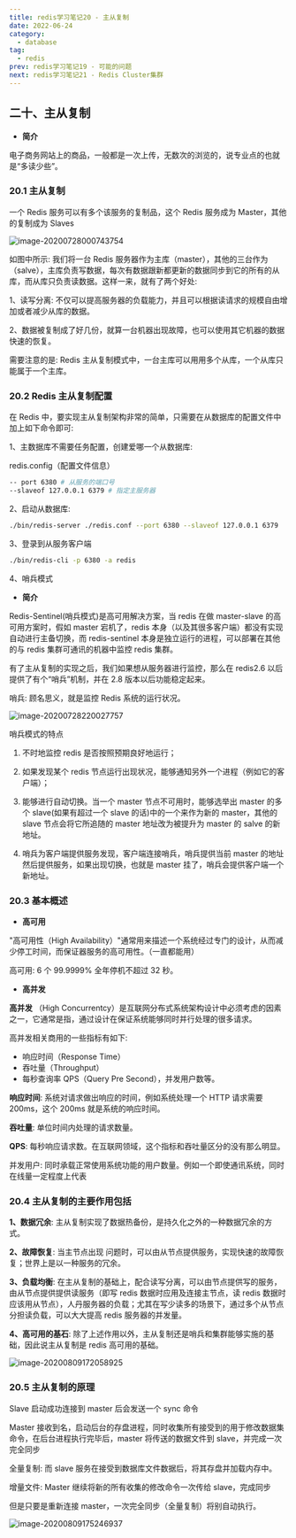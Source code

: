 ```yaml
---
title: redis学习笔记20 - 主从复制
date: 2022-06-24
category:
  - database
tag:
  - redis
prev: redis学习笔记19 - 可能的问题
next: redis学习笔记21 - Redis Cluster集群
---
```


## 二十、主从复制

- **简介**

电子商务网站上的商品，一般都是一次上传，无数次的浏览的，说专业点的也就是“多读少些”。

### 20.1 主从复制

一个 Redis 服务可以有多个该服务的复制品，这个 Redis 服务成为 Master，其他的复制成为 Slaves

![image-20200728000743754](./images/image-20200728000743754.png)

如图中所示: 我们将一台 Redis 服务器作为主库（master），其他的三台作为（salve），主库负责写数据，每次有数据跟新都更新的数据同步到它的所有的从库，而从库只负责读数据。这样一来，就有了两个好处:

1、读写分离: 不仅可以提高服务器的负载能力，并且可以根据读请求的规模自由增加或者减少从库的数据。

2、数据被复制成了好几份，就算一台机器出现故障，也可以使用其它机器的数据快速的恢复。

需要注意的是: Redis 主从复制模式中，一台主库可以用用多个从库，一个从库只能属于一个主库。

### 20.2 Redis 主从复制配置

在 Redis 中，要实现主从复制架构非常的简单，只需要在从数据库的配置文件中加上如下命令即可:

1、主数据库不需要任务配置，创建爱哪一个从数据库:

redis.config（配置文件信息）

```bash
-- port 6380 # 从服务的端口号
--slaveof 127.0.0.1 6379 # 指定主服务器
```

2、启动从数据库:

```bash
./bin/redis-server ./redis.conf --port 6380 --slaveof 127.0.0.1 6379
```

3、登录到从服务客户端

```bash
./bin/redis-cli -p 6380 -a redis
```

4、哨兵模式

- **简介**

Redis-Sentinel(哨兵模式)是高可用解决方案，当 redis 在做 master-slave 的高可用方案时，假如 master 宕机了，redis 本身（以及其很多客户端）都没有实现自动进行主备切换，而 redis-sentinel 本身是独立运行的进程，可以部署在其他的与 redis 集群可通讯的机器中监控 redis 集群。

有了主从复制的实现之后，我们如果想从服务器进行监控，那么在 redis2.6 以后提供了有个“哨兵”机制，并在 2.8 版本以后功能稳定起来。

哨兵: 顾名思义，就是监控 Redis 系统的运行状况。

![image-20200728220027757](./images/image-20200728220027757.png)

哨兵模式的特点

1. 不时地监控 redis 是否按照预期良好地运行；

2. 如果发现某个 redis 节点运行出现状况，能够通知另外一个进程（例如它的客户端）；

3. 能够进行自动切换。当一个 master 节点不可用时，能够选举出 master 的多个 slave(如果有超过一个 slave 的话)中的一个来作为新的 master，其他的 slave 节点会将它所追随的 master 地址改为被提升为 master 的 salve 的新地址。

4. 哨兵为客户端提供服务发现，客户端连接哨兵，哨兵提供当前 master 的地址然后提供服务，如果出现切换，也就是 master 挂了，哨兵会提供客户端一个新地址。

### 20.3 基本概述

- **高可用**

"高可用性（High Availability）"通常用来描述一个系统经过专门的设计，从而减少停工时间，而保证器服务的高可用性。（一直都能用）

高可用: 6 个 99.9999% 全年停机不超过 32 秒。

- **高并发**

**高并发** （High Concurrentcy）是互联网分布式系统架构设计中必须考虑的因素之一，它通常是指，通过设计在保证系统能够同时并行处理的很多请求。

高并发相关商用的一些指标有如下:

- 响应时间（Response Time）
- 吞吐量（Throughput）
- 每秒查询率 QPS（Query Pre Second），并发用户数等。

**响应时间**: 系统对请求做出响应的时间，例如系统处理一个 HTTP 请求需要 200ms，这个 200ms 就是系统的响应时间。

**吞吐量**: 单位时间内处理的请求数量。

**QPS**: 每秒响应请求数。在互联网领域，这个指标和吞吐量区分的没有那么明显。

并发用户: 同时承载正常使用系统功能的用户数量。例如一个即使通讯系统，同时在线量一定程度上代表

### 20.4 主从复制的主要作用包括

**1、数据冗余**: 主从复制实现了数据热备份，是持久化之外的一种数据冗余的方式。

**2、故障恢复**: 当主节点出现 问题时，可以由从节点提供服务，实现快速的故障恢复；世界上是以一种服务的冗余。

**3、负载均衡**: 在主从复制的基础上，配合读写分离，可以由节点提供写的服务，由从节点提供提供读服务（即写 redis 数据时应用及连接主节点，读 redis 数据时应该用从节点），人丹服务器的负载；尤其在写少读多的场景下，通过多个从节点分担读负载，可以大大提高 redis 服务器的并发量。

**4、高可用的基石**: 除了上述作用以外，主从复制还是哨兵和集群能够实施的基础，因此说主从复制是 redis 高可用的基础。

![image-20200809172058925](./images/image-20200809172058925.png)

### 20.5 主从复制的原理

Slave 启动成功连接到 master 后会发送一个 sync 命令

Master 接收到名，启动后台的存盘进程，同时收集所有接受到的用于修改数据集命令，在后台进程执行完毕后，master 将传送的数据文件到 slave，并完成一次完全同步

全量复制: 而 slave 服务在接受到数据库文件数据后，将其存盘并加载内存中。

增量文件: Master 继续将新的所有收集的修改命令一次传给 slave，完成同步

但是只要是重新连接 master，一次完全同步（全量复制）将别自动执行。

![image-20200809175246937](./images/image-20200809175246937.png)
